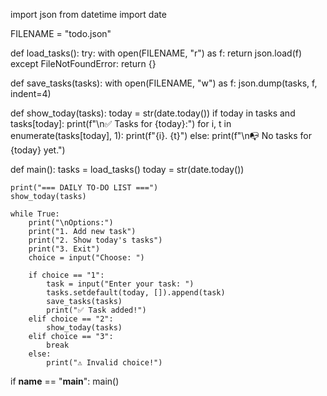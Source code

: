 import json
from datetime import date

FILENAME = "todo.json"

def load_tasks():
    try:
        with open(FILENAME, "r") as f:
            return json.load(f)
    except FileNotFoundError:
        return {}

def save_tasks(tasks):
    with open(FILENAME, "w") as f:
        json.dump(tasks, f, indent=4)

def show_today(tasks):
    today = str(date.today())
    if today in tasks and tasks[today]:
        print(f"\n✅ Tasks for {today}:")
        for i, t in enumerate(tasks[today], 1):
            print(f"{i}. {t}")
    else:
        print(f"\n📭 No tasks for {today} yet.")

def main():
    tasks = load_tasks()
    today = str(date.today())

    print("=== DAILY TO-DO LIST ===")
    show_today(tasks)

    while True:
        print("\nOptions:")
        print("1. Add new task")
        print("2. Show today's tasks")
        print("3. Exit")
        choice = input("Choose: ")

        if choice == "1":
            task = input("Enter your task: ")
            tasks.setdefault(today, []).append(task)
            save_tasks(tasks)
            print("✅ Task added!")
        elif choice == "2":
            show_today(tasks)
        elif choice == "3":
            break
        else:
            print("⚠️ Invalid choice!")

if __name__ == "__main__":
    main()

